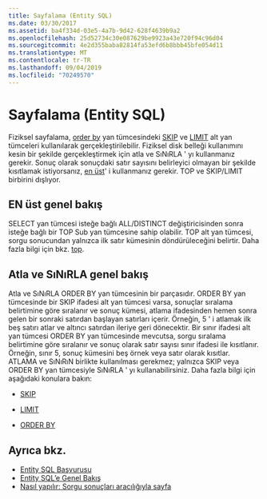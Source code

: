 ```yaml
---
title: Sayfalama (Entity SQL)
ms.date: 03/30/2017
ms.assetid: ba4f334d-03e5-4a7b-9d42-628f4639b9a2
ms.openlocfilehash: 25d52734c30e087629be9923a43e720f94c96d04
ms.sourcegitcommit: 4e2d355baba82814fa53efd6b8bbb45bfe054d11
ms.translationtype: MT
ms.contentlocale: tr-TR
ms.lasthandoff: 09/04/2019
ms.locfileid: "70249570"
---
```

# <a name="paging-entity-sql"></a>Sayfalama (Entity SQL)
Fiziksel sayfalama, [order by](order-by-entity-sql.md) yan tümcesindeki [SKIP](skip-entity-sql.md) ve [LIMIT](limit-entity-sql.md) alt yan tümceleri kullanılarak gerçekleştirilebilir. Fiziksel disk belleği kullanımını kesin bir şekilde gerçekleştirmek için atla ve SıNıRLA ' yı kullanmanız gerekir. Sonuç olarak sonuçdaki satır sayısını belirleyici olmayan bir şekilde kısıtlamak istiyorsanız, [en üst](top-entity-sql.md)' i kullanmanız gerekir. TOP ve SKIP/LIMIT birbirini dışlıyor.  
  
## <a name="top-overview"></a>EN üst genel bakış  
 SELECT yan tümcesi isteğe bağlı ALL/DISTINCT değiştiricisinden sonra isteğe bağlı bir TOP Sub yan tümcesine sahip olabilir. TOP alt yan tümcesi, sorgu sonucundan yalnızca ilk satır kümesinin döndürüleceğini belirtir. Daha fazla bilgi için bkz. [top](top-entity-sql.md).  
  
## <a name="skip-and-limit-overview"></a>Atla ve SıNıRLA genel bakış  
 Atla ve SıNıRLA ORDER BY yan tümcesinin bir parçasıdır. ORDER BY yan tümcesinde bir SKIP ifadesi alt yan tümcesi varsa, sonuçlar sıralama belirtimine göre sıralanır ve sonuç kümesi, atlama ifadesinden hemen sonra gelen bir sonraki satırdan başlayan satırları içerir. Örneğin, 5 ' i atlamak ilk beş satırı atlar ve altıncı satırdan ileriye geri dönecektir. Bir sınır ifadesi alt yan tümcesi ORDER BY yan tümcesinde mevcutsa, sorgu sıralama belirtimine göre sıralanır ve sonuç olarak satır sayısı sınır ifadesi ile kısıtlanır. Örneğin, sınır 5, sonuç kümesini beş örnek veya satır olarak kısıtlar. ATLAMA ve SıNıRıN birlikte kullanılması gerekmez; yalnızca SKIP veya ORDER BY yan tümcesiyle SıNıRLA ' yı kullanabilirsiniz. Daha fazla bilgi için aşağıdaki konulara bakın:  
  
- [SKIP](skip-entity-sql.md)  
  
- [LIMIT](limit-entity-sql.md)  
  
- [ORDER BY](order-by-entity-sql.md)  
  
## <a name="see-also"></a>Ayrıca bkz.

- [Entity SQL Başvurusu](entity-sql-reference.md)
- [Entity SQL’e Genel Bakış](entity-sql-overview.md)
- [Nasıl yapılır: Sorgu sonuçları aracılığıyla sayfa](https://docs.microsoft.com/previous-versions/dotnet/netframework-4.0/bb738702(v=vs.100))
